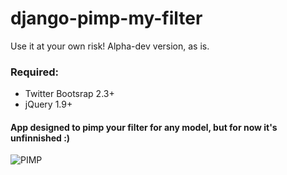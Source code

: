 django-pimp-my-filter
=====================

Use it at your own risk! Alpha-dev version, as is.

### Required: 
- Twitter Bootsrap 2.3+
- jQuery 1.9+

#### App designed to pimp your filter for any model, but for now it's unfinnished :)

![PIMP](https://raw.github.com/fynjah/django-pimp-my-filter/master/static/Untitled.png "PIMP")
